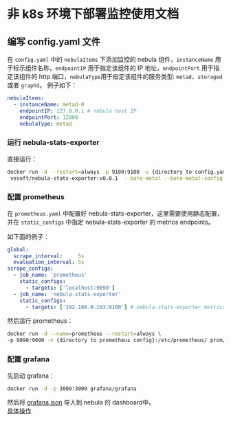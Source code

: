 # 非 k8s 环境下部署监控使用文档

## 编写 config.yaml 文件

在 `config.yaml` 中的 `nebulaItems` 下添加监控的 nebula 组件，`instanceName` 用于标示组件名称，`endpointIP` 用于指定该组件的 IP 地址，`endpointPort` 用于指定该组件的 http 端口，`nebulaType`用于指定该组件的服务类型: `metad`、`storaged` 或者 `graphd`。
例子如下：

```yaml
nebulaItems:
  - instanceName: metad-0
    endpointIP: 127.0.0.1 # nebula host IP
    endpointPort: 12000
    nebulaType: metad
```

### 运行 nebula-stats-exporter

直接运行：

```bash
docker run -d --restart=always -p 9100:9100 -v {directory to config.yaml}:/config \
 vesoft/nebula-stats-exporter:v0.0.1  --bare-metal --bare-metal-config-path=/config/config.yaml
```

### 配置 prometheus

在 `prometheus.yaml` 中配置好 nebula-stats-exporter，这里需要使用静态配置，并在 `static_configs` 中指定 nebula-stats-exporter 的 metrics endpoints。

如下面的例子：

```yaml
global:
  scrape_interval:     5s
  evaluation_interval: 5s
scrape_configs:
  - job_name: 'prometheus'
    static_configs:
      - targets: ['localhost:9090']
  - job_name: 'nebula-stats-exporter'
    static_configs:
      - targets: ['192.168.0.103:9100'] # nebula-stats-exporter metrics endpoints # nebula host IP
```

然后运行 prometheus：

```bash
docker run -d --name=prometheus --restart=always \
-p 9090:9090 -v {directory to prometheus config}:/etc/prometheus/ prom/prometheus
```

### 配置 grafana

先启动 grafana：

```bash
docker run -d -p 3000:3000 grafana/grafana
```

然后将 [grafana.json](!https://github.com/vesoft-inc/nebula-stats-exporter/blob/master/deploy/grafana/bare-metal/nebula-grafana.json) 导入到 nebula 的 dashboard中。  
[具体操作](!https://user-images.githubusercontent.com/51590253/84129424-860abb80-aa74-11ea-9208-c5a66cade0f8.gif)